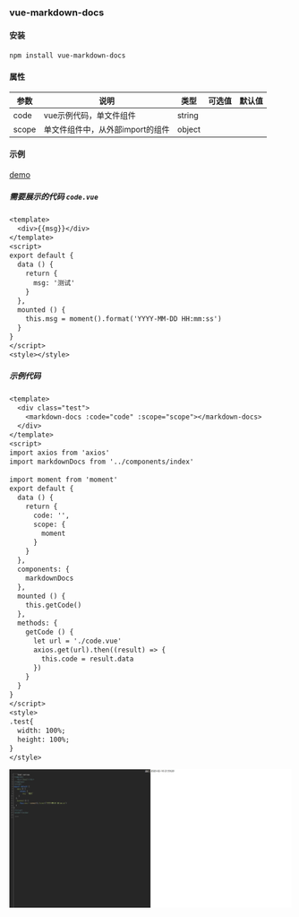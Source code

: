 ### vue-markdown-docs

#### 安装
```
npm install vue-markdown-docs
```

#### 属性


参数  | 说明 | 类型 | 可选值 | 默认值 |
---|---|---|---|---|
code  | vue示例代码，单文件组件          | string |
scope | 单文件组件中，从外部import的组件 | object |


#### 示例

[demo](https://chenxiaobin.github.io/vue-markdown-docs/lib/index.html#/)

##### 需要展示的代码 `code.vue`
```
<template>
  <div>{{msg}}</div>
</template>
<script>
export default {
  data () {
    return {
      msg: '测试'
    }
  },
  mounted () {
    this.msg = moment().format('YYYY-MM-DD HH:mm:ss')
  }
}
</script>
<style></style>
```

##### 示例代码
```
<template>
  <div class="test">
    <markdown-docs :code="code" :scope="scope"></markdown-docs>
  </div>
</template>
<script>
import axios from 'axios'
import markdownDocs from '../components/index'

import moment from 'moment'
export default {
  data () {
    return {
      code: '',
      scope: {
        moment
      }
    }
  },
  components: {
    markdownDocs
  },
  mounted () {
    this.getCode()
  },
  methods: {
    getCode () {
      let url = './code.vue'
      axios.get(url).then((result) => {
        this.code = result.data
      })
    }
  }
}
</script>
<style>
.test{
  width: 100%;
  height: 100%;
}
</style>
```

![](https://raw.githubusercontent.com/chenxiaobin/vue-markdown-docs/master/public/images/test.jpg)
